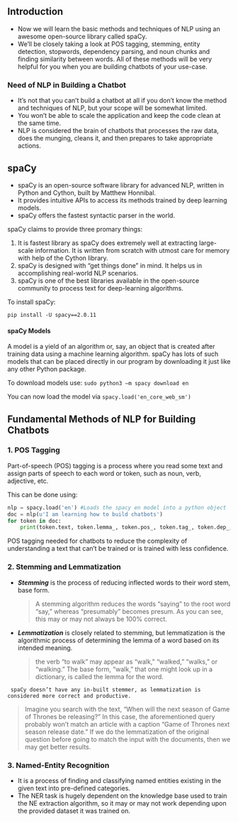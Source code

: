 ## Introduction

* Now we will learn the basic methods and techniques of NLP using an awesome open-source library called spaCy.
* We’ll be closely taking a look at POS tagging, stemming, entity detection, stopwords, dependency parsing, and noun chunks and finding similarity between words. All of these methods will be very helpful for you when you are building chatbots of your use-case.

### Need of NLP in Building a Chatbot
* It’s not that you can’t build a chatbot at all if you don’t know the method and techniques of NLP, but your scope will be somewhat limited. 
* You won’t be able to scale the application and keep the code clean at the same time.
*  NLP is considered the brain of chatbots that processes the raw data, does the munging, cleans it, and then prepares to take appropriate actions.

## spaCy
* spaCy is an open-source software library for advanced NLP, written in Python and Cython, built by Matthew Honnibal. 
* It provides intuitive APIs to access its methods trained by deep learning models.
* spaCy offers the fastest syntactic parser in the world.

spaCy claims to provide three promary things:
1. It is fastest library as spaCy does extremely well at extracting large-scale information. It is written from scratch with utmost care for memory with help of the Cython library.
2. spaCy is designed with “get things done” in mind. It helps us in accomplishing real-world NLP scenarios.
3. spaCy is one of the best libraries available in the open-source community to process text for deep-learning algorithms.

To install spaCy:

```linux
pip install -U spacy==2.0.11
```
#### spaCy Models

A model is a yield of an algorithm or, say, an object that is created after training data using a machine learning algorithm. spaCy has lots of such models that can be placed directly in our program by downloading it just like any other Python package.

To download models use:  ` sudo python3 –m spacy download en `

You can now load the model via `spacy.load('en_core_web_sm')`

## Fundamental Methods of NLP for Building Chatbots

### 1. POS Tagging
Part-of-speech (POS) tagging is a process where you read some text and assign parts of
speech to each word or token, such as noun, verb, adjective, etc.

This can be done using:

```python
nlp = spacy.load('en') #Loads the spacy en model into a python object
doc = nlp(u'I am learning how to build chatbots')
for token in doc:
    print(token.text, token.lemma_, token.pos_, token.tag_, token.dep_, token.shape_, token.is_alpha, token.is_stop) #prints the text and POS
```
POS tagging needed for chatbots to reduce the complexity of understanding a text that can’t be trained or is trained with less confidence.

### 2. Stemming and Lemmatization
* ***Stemming*** is the process of reducing inflected words to their word stem, base form.
     > A stemming algorithm reduces the words “saying” to the root word “say,” whereas    “presumably” becomes presum. As you can see, this may or may not always be 100% correct.

* ***Lemmatization*** is closely related to stemming, but lemmatization is the algorithmic
process of determining the lemma of a word based on its intended meaning.
     > the verb “to walk” may appear as “walk,” “walked,” “walks,” or “walking.” The base form, “walk,” that one might look up in a dictionary, is called the lemma for the word.

` spaCy doesn’t have any in-built stemmer, as lemmatization is considered more correct and productive.`

> Imagine you search with the text, “When will the next season of Game of Thrones be releasing?” In this case, the aforementioned query probably won’t match an article with a caption “Game of Thrones next season release date.” If we do the lemmatization of the original question before going to match the input with the documents, then we may get better results.

### 3. Named-Entity Recognition

* It is a process of finding and classifying named entities existing in the given text into pre-defined categories.
* The NER task is hugely dependent on the knowledge base used to train the NE extraction algorithm, so it may or may not work depending upon the provided dataset it was trained on.

